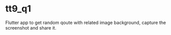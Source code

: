 # tt9_q1

Flutter app to get random qoute with related image background, capture the screenshot and share it.
